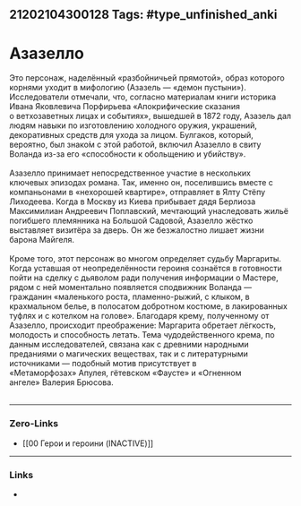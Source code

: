 21202104300128
Tags: #type_unfinished_anki
---
# Азазелло

Это персонаж, наделённый «разбойничьей прямотой», образ которого корнями уходит в мифологию (Азазель — «демон пустыни»). Исследователи отмечали, что, согласно материалам книги историка Ивана Яковлевича Порфирьева «Апокрифические сказания о ветхозаветных лицах и событиях», вышедшей в 1872 году, Азазель дал людям навыки по изготовлению холодного оружия, украшений, декоративных средств для ухода за лицом. Булгаков, который, вероятно, был знако́м с этой работой, включил Азазелло в свиту Воланда из-за его «способности к обольщению и убийству».<br><br>Азазелло принимает непосредственное участие в нескольких ключевых эпизодах романа. Так, именно он, поселившись вместе с компаньонами в «нехорошей квартире», отправляет в Ялту Стёпу Лиходеева. Когда в Москву из Киева прибывает дядя Берлиоза Максимилиан Андреевич Поплавский, мечтающий унаследовать жильё погибшего племянника на Большой Садовой, Азазелло жёстко выставляет визитёра за дверь. Он же безжалостно лишает жизни барона Майгеля.<br><br>Кроме того, этот персонаж во многом определяет судьбу Маргариты. Когда уставшая от неопределённости героиня сознаётся в готовности пойти на сделку с дьяволом ради получения информации о Мастере, рядом с ней моментально появляется сподвижник Воланда — гражданин «маленького роста, пламенно-рыжий, с клыком, в крахмальном белье, в полосатом добротном костюме, в лакированных туфлях и с котелком на голове».     Благодаря крему, полученному от Азазелло, происходит преображение: Маргарита обретает лёгкость, молодость и способность летать. Тема чудодейственного крема, по данным исследователей, связана как с древними народными преданиями о магических веществах, так и с литературными источниками — подобный мотив присутствует в «Метаморфозах» Апулея, гётевском «Фаусте» и «Огненном ангеле» Валерия Брюсова.<br><br>

---
### Zero-Links
- [[00 Герои и героини (INACTIVE)]]
---
### Links
-